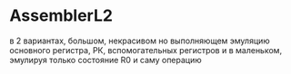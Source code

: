 # AssemblerL2
в 2 вариантах, большом, некрасивом но выполняющем эмуляцию основного регистра, РК, вспомогательных регистров и в маленьком, эмулируя только состояние R0 и саму операцию
